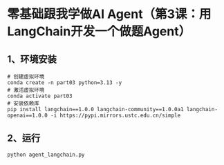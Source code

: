 # 零基础跟我学做AI Agent（第3课：用LangChain开发一个做题Agent）

## 1、环境安装

```shell
# 创建虚拟环境
conda create -n part03 python=3.13 -y
# 激活虚拟环境
conda activate part03
# 安装依赖库
pip install langchain==1.0.0 langchain-community==1.0.0a1 langchain-openai==1.0.0 -i https://pypi.mirrors.ustc.edu.cn/simple
```

## 2、运行

```shell
python agent_langchain.py
```

